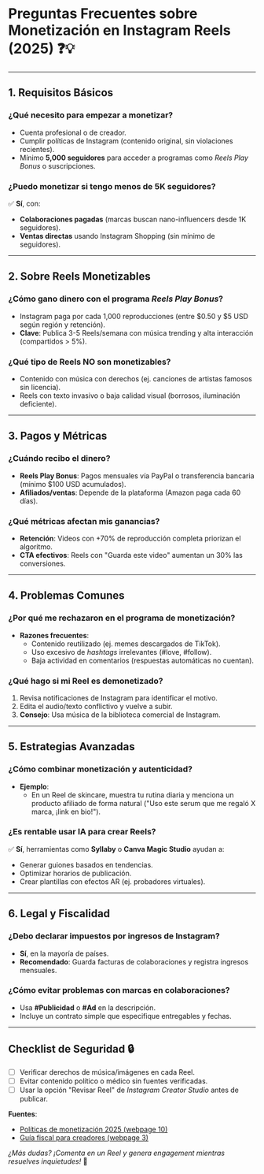# Preguntas Frecuentes sobre Monetización en Instagram Reels (2025) ❓💡

---

## **1. Requisitos Básicos**  
### ¿Qué necesito para empezar a monetizar?  
- Cuenta profesional o de creador.  
- Cumplir políticas de Instagram (contenido original, sin violaciones recientes).  
- Mínimo **5,000 seguidores** para acceder a programas como *Reels Play Bonus* o suscripciones.  

### ¿Puedo monetizar si tengo menos de 5K seguidores?  
✅ **Sí**, con:  
- **Colaboraciones pagadas** (marcas buscan nano-influencers desde 1K seguidores).  
- **Ventas directas** usando Instagram Shopping (sin mínimo de seguidores).  

---

## **2. Sobre Reels Monetizables**  
### ¿Cómo gano dinero con el programa *Reels Play Bonus*?  
- Instagram paga por cada 1,000 reproducciones (entre $0.50 y $5 USD según región y retención).  
- **Clave**: Publica 3-5 Reels/semana con música trending y alta interacción (compartidos > 5%).  

### ¿Qué tipo de Reels NO son monetizables?  
- Contenido con música con derechos (ej. canciones de artistas famosos sin licencia).  
- Reels con texto invasivo o baja calidad visual (borrosos, iluminación deficiente).  

---

## **3. Pagos y Métricas**  
### ¿Cuándo recibo el dinero?  
- **Reels Play Bonus**: Pagos mensuales vía PayPal o transferencia bancaria (mínimo $100 USD acumulados).  
- **Afiliados/ventas**: Depende de la plataforma (Amazon paga cada 60 días).  

### ¿Qué métricas afectan mis ganancias?  
- **Retención**: Videos con +70% de reproducción completa priorizan el algoritmo.  
- **CTA efectivos**: Reels con "Guarda este video" aumentan un 30% las conversiones.  

---

## **4. Problemas Comunes**  
### ¿Por qué me rechazaron en el programa de monetización?  
- **Razones frecuentes**:  
  - Contenido reutilizado (ej. memes descargados de TikTok).  
  - Uso excesivo de *hashtags* irrelevantes (#love, #follow).  
  - Baja actividad en comentarios (respuestas automáticas no cuentan).  

### ¿Qué hago si mi Reel es demonetizado?  
1. Revisa notificaciones de Instagram para identificar el motivo.  
2. Edita el audio/texto conflictivo y vuelve a subir.  
3. **Consejo**: Usa música de la biblioteca comercial de Instagram.  

---

## **5. Estrategias Avanzadas**  
### ¿Cómo combinar monetización y autenticidad?  
- **Ejemplo**:  
  - En un Reel de skincare, muestra tu rutina diaria y menciona un producto afiliado de forma natural ("Uso este serum que me regaló X marca, ¡link en bio!").  

### ¿Es rentable usar IA para crear Reels?  
✅ **Sí**, herramientas como **Syllaby** o **Canva Magic Studio** ayudan a:  
- Generar guiones basados en tendencias.  
- Optimizar horarios de publicación.  
- Crear plantillas con efectos AR (ej. probadores virtuales).  

---

## **6. Legal y Fiscalidad**  
### ¿Debo declarar impuestos por ingresos de Instagram?  
- **Sí**, en la mayoría de países.  
- **Recomendado**: Guarda facturas de colaboraciones y registra ingresos mensuales.  

### ¿Cómo evitar problemas con marcas en colaboraciones?  
- Usa **#Publicidad** o **#Ad** en la descripción.  
- Incluye un contrato simple que especifique entregables y fechas.  

---

## **Checklist de Seguridad** 🔒  
- [ ] Verificar derechos de música/imágenes en cada Reel.  
- [ ] Evitar contenido político o médico sin fuentes verificadas.  
- [ ] Usar la opción "Revisar Reel" de *Instagram Creator Studio* antes de publicar.  

**Fuentes**:  
- [Políticas de monetización 2025 (webpage 10)](https://tuatara.co/blog/marketing/actualizaciones-de-instagram-en-2025/)  
- [Guía fiscal para creadores (webpage 3)](https://www.entrepreneur.com/es/derecho-fiscal)  

*¿Más dudas? ¡Comenta en un Reel y genera engagement mientras resuelves inquietudes!* 🚀  
